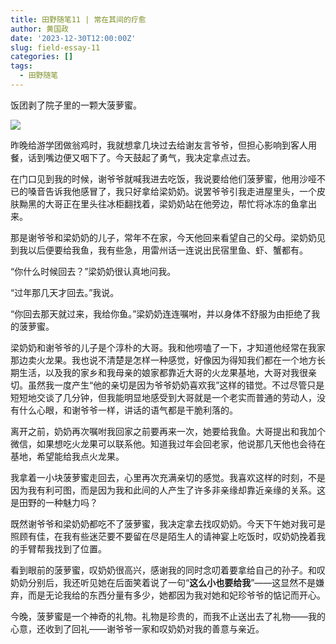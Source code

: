 ```yaml
---
title: 田野随笔11 | 常在其间的疗愈
author: 黄国政
date: '2023-12-30T12:00:00Z'
slug: field-essay-11
categories: []
tags:
  - 田野随笔
---
```


<!--more-->

饭团剥了院子里的一颗大菠萝蜜。

![](/images/posts/2023/12/12-30-boluo.jpg)

昨晚给游学团做翁鸡时，我就想拿几块过去给谢友言爷爷，但担心影响到客人用餐，话到嘴边便又咽下了。今天鼓起了勇气，我决定拿点过去。

在门口见到我的时候，谢爷爷就喊我进去吃饭，我说要给他们菠萝蜜，他用沙哑不已的嗓音告诉我他感冒了，我只好拿给梁奶奶。说罢爷爷引我走进屋里头，一个皮肤黝黑的大哥正在里头往冰柜翻找着，梁奶奶站在他旁边，帮忙将冰冻的鱼拿出来。

那是谢爷爷和梁奶奶的儿子，常年不在家，今天他回来看望自己的父母。梁奶奶见到我以后便要给我鱼，我有些急，用雷州话一连说出民宿里鱼、虾、蟹都有。

“你什么时候回去？”梁奶奶很认真地问我。

“过年那几天才回去。”我说。

“你回去那天就过来，我给你鱼。”梁奶奶连连嘱咐，并以身体不舒服为由拒绝了我的菠萝蜜。

梁奶奶和谢爷爷的儿子是个淳朴的大哥。我和他唠嗑了一下，才知道他经常在我家那边卖火龙果。我也说不清楚是怎样一种感觉，好像因为得知我们都在一个地方长期生活，以及我的家乡和我母亲的娘家都靠近大哥的火龙果基地，大哥对我很亲切。虽然我一度产生“他的亲切是因为爷爷奶奶喜欢我”这样的错觉。不过尽管只是短短地交谈了几分钟，但我能明显地感受到大哥就是一个老实而普通的劳动人，没有什么心眼，和谢爷爷一样，讲话的语气都是干脆利落的。

离开之前，奶奶再次嘱咐我回家之前要再来一次，她要给我鱼。大哥提出和我加个微信，如果想吃火龙果可以联系他。知道我过年会回老家，他说那几天他也会待在基地，希望能给我点火龙果。

我拿着一小块菠萝蜜走回去，心里再次充满亲切的感觉。我喜欢这样的时刻，不是因为我有利可图，而是因为我和此间的人产生了许多非亲缘却靠近亲缘的关系。这是田野的一种魅力吗？

既然谢爷爷和梁奶奶都吃不了菠萝蜜，我决定拿去找叹奶奶。今天下午她对我可是照顾有佳，在我有些迷茫要不要留在尽是陌生人的请神宴上吃饭时，叹奶奶挽着我的手臂帮我找到了位置。

看到眼前的菠萝蜜，叹奶奶很高兴，感谢我的同时念叨着要拿给自己的孙子。和叹奶奶分别后，我还听见她在后面笑着说了一句“**这么小也要给我**”——这显然不是嫌弃，而是无论我给的东西分量有多少，她都因为我对她和妃珍爷爷的惦记而开心。

今晚，菠萝蜜是一个神奇的礼物。礼物是珍贵的，而我不止送出去了礼物——我的心意，还收到了回礼——谢爷爷一家和叹奶奶对我的善意与亲近。
